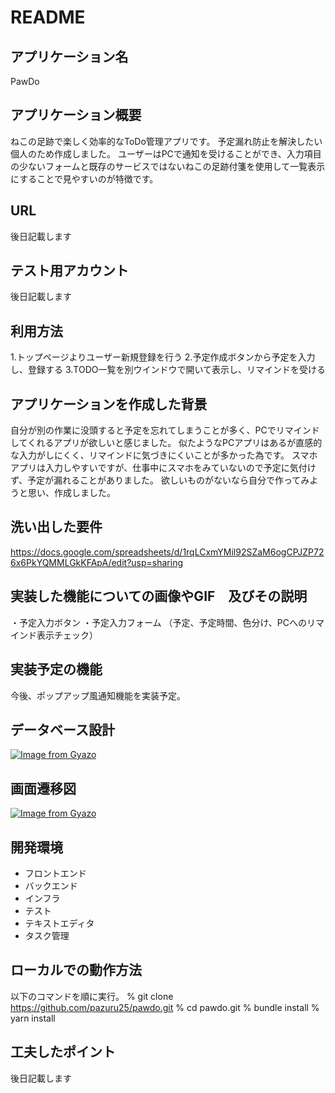 # README

## アプリケーション名
PawDo

## アプリケーション概要
ねこの足跡で楽しく効率的なToDo管理アプリです。
予定漏れ防止を解決したい個人のため作成しました。
ユーザーはPCで通知を受けることができ、入力項目の少ないフォームと既存のサービスではないねこの足跡付箋を使用して一覧表示にすることで見やすいのが特徴です。

## URL
後日記載します

## テスト用アカウント
後日記載します

## 利用方法
1.トップページよりユーザー新規登録を行う
2.予定作成ボタンから予定を入力し、登録する
3.TODO一覧を別ウインドウで開いて表示し、リマインドを受ける

## アプリケーションを作成した背景
自分が別の作業に没頭すると予定を忘れてしまうことが多く、PCでリマインドしてくれるアプリが欲しいと感じました。
似たようなPCアプリはあるが直感的な入力がしにくく、リマインドに気づきにくいことが多かった為です。
スマホアプリは入力しやすいですが、仕事中にスマホをみていないので予定に気付けず、予定が漏れることがありました。
欲しいものがないなら自分で作ってみようと思い、作成しました。

## 洗い出した要件
https://docs.google.com/spreadsheets/d/1rqLCxmYMil92SZaM6ogCPJZP726x6PkYQMMLGkKFApA/edit?usp=sharing

## 実装した機能についての画像やGIF　及びその説明
・予定入力ボタン
・予定入力フォーム
（予定、予定時間、色分け、PCへのリマインド表示チェック）

## 実装予定の機能
今後、ポップアップ風通知機能を実装予定。

## データベース設計
[![Image from Gyazo](https://i.gyazo.com/ffd4c3866cfa4343a5ebe2bb8f870dc2.png)](https://gyazo.com/ffd4c3866cfa4343a5ebe2bb8f870dc2)

## 画面遷移図
[![Image from Gyazo](https://i.gyazo.com/990f141051908c45b8304306bbb01836.png)](https://gyazo.com/990f141051908c45b8304306bbb01836)


## 開発環境
- フロントエンド
- バックエンド
- インフラ
- テスト
- テキストエディタ
- タスク管理

## ローカルでの動作方法
以下のコマンドを順に実行。
% git clone https://github.com/pazuru25/pawdo.git
% cd pawdo.git
% bundle install
% yarn install

## 工夫したポイント
後日記載します